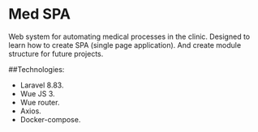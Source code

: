 # Med SPA
Web system for automating medical processes in the clinic. Designed to learn how to create SPA (single page application). 
And create module structure for future projects.

##Technologies:
- Laravel 8.83.
- Wue JS 3.
- Wue router.
- Axios.
- Docker-compose.
